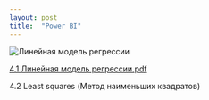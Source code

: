 ```yaml
---
layout: post
title:  "Power BI"
---
```

![Линейная модель регрессии](https://www.youtube.com/watch?v=pN34aWttePQ)

[4.1 Линейная модель регрессии.pdf](https://github.com/UzunDemir/uzundemir.github.io/files/11666644/4.1.pdf)

4.2 Least squares (Метод наименьших квадратов)

